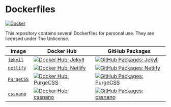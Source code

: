 # Dockerfiles

[![Docker][github_docker_badge]][github_docker_link]

[github_docker_badge]: https://github.com/dustalov/dockerfiles/actions/workflows/docker.yml/badge.svg?branch=master
[github_docker_link]: https://github.com/dustalov/dockerfiles/actions/workflows/docker.yml

This repository contains several Dockerfiles for personal use. They are licensed under The Unlicense.

| Image | Docker Hub | GitHub Packages |
| --- | --- | --- |
| [`jekyll`](Dockerfile.jekyll) | [![Docker Hub: Jekyll][docker_hub_jekyll_badge]][docker_hub_jekyll_link] | [![GitHub Packages: Jekyll][ghcr_jekyll_badge]][ghcr_jekyll_link] |
| [`netlify`](Dockerfile.netlify) | [![Docker Hub: Netlify][docker_hub_netlify_badge]][docker_hub_netlify_link] | [![GitHub Packages: Netlify][ghcr_netlify_badge]][ghcr_netlify_link] |
| [`PurgeCSS`](Dockerfile.purgecss) | [![Docker Hub: PurgeCSS][docker_hub_purgecss_badge]][docker_hub_purgecss_link] | [![GitHub Packages: PurgeCSS][ghcr_purgecss_badge]][ghcr_purgecss_link] |
| [`cssnano`](Dockerfile.cssnano) | [![Docker Hub: cssnano][docker_hub_cssnano_badge]][docker_hub_cssnano_link] | [![GitHub Packages: cssnano][ghcr_cssnano_badge]][ghcr_cssnano_link] |

[docker_hub_jekyll_badge]: https://img.shields.io/docker/pulls/dustalov/jekyll
[docker_hub_jekyll_link]: https://hub.docker.com/r/dustalov/jekyll
[ghcr_jekyll_badge]: https://img.shields.io/badge/ghcr.io-dustalov%2Fjekyll-blue
[ghcr_jekyll_link]: https://github.com/dustalov/dockerfiles/pkgs/container/jekyll

[docker_hub_netlify_badge]: https://img.shields.io/docker/pulls/dustalov/netlify
[docker_hub_netlify_link]: https://hub.docker.com/r/dustalov/netlify
[ghcr_netlify_badge]: https://img.shields.io/badge/ghcr.io-dustalov%2Fnetlify-blue
[ghcr_netlify_link]: https://github.com/dustalov/dockerfiles/pkgs/container/netlify

[docker_hub_purgecss_badge]: https://img.shields.io/docker/pulls/dustalov/purgecss
[docker_hub_purgecss_link]: https://hub.docker.com/r/dustalov/purgecss
[ghcr_purgecss_badge]: https://img.shields.io/badge/ghcr.io-dustalov%2Fpurgecss-blue
[ghcr_purgecss_link]: https://github.com/dustalov/dockerfiles/pkgs/container/purgecss

[docker_hub_cssnano_badge]: https://img.shields.io/docker/pulls/dustalov/cssnano
[docker_hub_cssnano_link]: https://hub.docker.com/r/dustalov/cssnano
[ghcr_cssnano_badge]: https://img.shields.io/badge/ghcr.io-dustalov%2Fcssnano-blue
[ghcr_cssnano_link]: https://github.com/dustalov/dockerfiles/pkgs/container/cssnano
